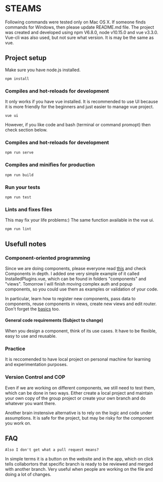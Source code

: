# STEAMS
Following commands were tested only on Mac OS X. If someone finds commands for Windows, then please update README.md file. The project was created and developed using npm V6.8.0, node v10.15.0 and vue v3.3.0. Vue-cli was also used, but not sure what version. It is may be the same as vue.

## Project setup
Make sure you have node.js installed.
```
npm install
```

### Compiles and hot-reloads for development
It only works if you have vue installed. It is recommended to use UI because it is more friendly for the beginners and just easier to manage vue project.
```
vue ui
```
However, if you like code and bash (terminal or command promopt) then check section below.

### Compiles and hot-reloads for development
```
npm run serve
```

### Compiles and minifies for production
```
npm run build
```

### Run your tests
```
npm run test
```

### Lints and fixes files
This may fix your life problems:) The same function available in the vue ui.
```
npm run lint
```

## Usefull notes
### Component-oriented programming
Since we are doing components, please everyone read [this](https://vuejs.org/v2/guide/components.html) and check Components in depth. I added one very simple example of it called InstalledPlugins.vue, which can be found in folders "components" and "views". Tomorrow I will finish moving complex auth and popup components, so you could use them as examples or validation of your code.

In particular, learn how to register new components, pass data to components, reuse components in views, create new views and edit router. Don't forget the [basics](https://vuejs.org/v2/guide/index.html) too.

#### General code requirements (Subject to change)
When you design a component, think of its use cases. It have to be flexible, easy to use and reusable.

### Practice
It is reccomended to have local project on personal machine for learning and experimentation purposes.

### Version Control and COP
Even if we are working on different components, we still need to test them, which can be done in two ways. Either create a local project and maintain your own copy of the group project or create your own branch and do whatever you want there. 

Another brain instensive alternative is to rely on the logic and code under assumptions. It is safe for the project, but may be risky for the component you work on.

## FAQ
```
Also I don't get what a pull request means?
```
In simple terms it is a button on the website and in the app, which on click tells collabortors that specific branch is ready to be reviewed and merged with another branch. Very useful when people are working on the file and doing a lot of changes.
